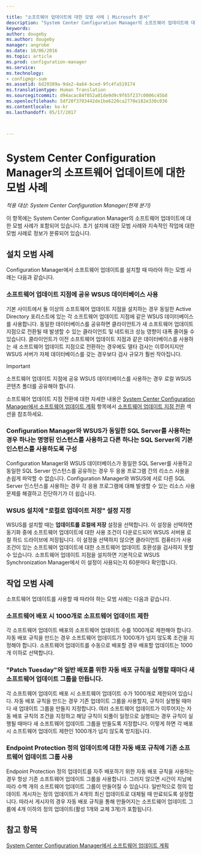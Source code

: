 ```yaml
---

title: "소프트웨어 업데이트에 대한 모범 사례 | Microsoft 문서"
description: "System Center Configuration Manager의 소프트웨어 업데이트에 대한 다음 모범 사례를 따르세요."
keywords: 
author: dougeby
ms.author: dougeby
manager: angrobe
ms.date: 10/06/2016
ms.topic: article
ms.prod: configuration-manager
ms.service: 
ms.technology:
- configmgr-sum
ms.assetid: 6d20389a-9de2-4a64-bced-9fc4fa519174
ms.translationtype: Human Translation
ms.sourcegitcommit: d94acac84f052a01de9d9c9f65f237c0006c45b8
ms.openlocfilehash: 5df20f3703442de1be6220ca2770e182e330c036
ms.contentlocale: ko-kr
ms.lasthandoff: 05/17/2017



---
```

# <a name="best-practices-for-software-updates-in-system-center-configuration-manager"></a>System Center Configuration Manager의 소프트웨어 업데이트에 대한 모범 사례

*적용 대상: System Center Configuration Manager(현재 분기)*

이 항목에는 System Center Configuration Manager의 소프트웨어 업데이트에 대한 모범 사례가 포함되어 있습니다. 초기 설치에 대한 모범 사례와 지속적인 작업에 대한 모범 사례로 정보가 분류되어 있습니다.  

## <a name="installation-best-practices"></a>설치 모범 사례  
 Configuration Manager에서 소프트웨어 업데이트를 설치할 때 따라야 하는 모범 사례는 다음과 같습니다.  

### <a name="use-a-shared-wsus-database-for-software-update-points"></a>소프트웨어 업데이트 지점에 공유 WSUS 데이터베이스 사용  
 기본 사이트에서 둘 이상의 소프트웨어 업데이트 지점을 설치하는 경우 동일한 Active Directory 포리스트에 있는 각 소프트웨어 업데이트 지점에 같은 WSUS 데이터베이스를 사용합니다. 동일한 데이터베이스를 공유하면 클라이언트가 새 소프트웨어 업데이트 지점으로 전환될 때 발생할 수 있는 클라이언트 및 네트워크 성능 영향이 대폭 줄어들 수 있습니다. 클라이언트가 이전 소프트웨어 업데이트 지점과 같은 데이터베이스를 사용하는 새 소프트웨어 업데이트 지점으로 전환하는 경우에도 델타 검사는 이루어지지만 WSUS 서버가 자체 데이터베이스를 갖는 경우보다 검사 규모가 훨씬 작아집니다.  

> [!IMPORTANT]  
>  소프트웨어 업데이트 지점에 공유 WSUS 데이터베이스를 사용하는 경우 로컬 WSUS 콘텐츠 폴더를 공유해야 합니다.  

 소프트웨어 업데이트 지점 전환에 대한 자세한 내용은 [System Center Configuration Manager에서 소프트웨어 업데이트 계획](../../sum/plan-design/plan-for-software-updates.md) 항목에서 [소프트웨어 업데이트 지점 전환](../../sum/plan-design/plan-for-software-updates.md#BKMK_SUPSwitching) 섹션을 참조하세요.  

### <a name="when-configuration-manager-and-wsus-use-the-same-sql-server-configure-one-of-these-to-use-a-named-instance-and-the-other-to-use-the-default-instance-of-sql-server"></a>Configuration Manager와 WSUS가 동일한 SQL Server를 사용하는 경우 하나는 명명된 인스턴스를 사용하고 다른 하나는 SQL Server의 기본 인스턴스를 사용하도록 구성  
 Configuration Manager와 WSUS 데이터베이스가 동일한 SQL Server를 사용하고 동일한 SQL Server 인스턴스를 공유하는 경우 두 응용 프로그램 간의 리소스 사용을 손쉽게 파악할 수 없습니다. Configuration Manager와 WSUS에 서로 다른 SQL Server 인스턴스를 사용하는 경우 각 응용 프로그램에 대해 발생할 수 있는 리소스 사용 문제를 해결하고 진단하기가 더 쉽습니다.  

### <a name="specify-the-store-updates-locally-setting-for-the-wsus-installation"></a>WSUS 설치에 "로컬로 업데이트 저장" 설정 지정  
 WSUS를 설치할 때는 **업데이트를 로컬에 저장** 설정을 선택합니다. 이 설정을 선택하면 동기화 중에 소프트웨어 업데이트에 대한 사용 조건이 다운로드되어 WSUS 서버용 로컬 하드 드라이브에 저장됩니다. 이 설정을 선택하지 않으면 클라이언트 컴퓨터가 사용 조건이 있는 소프트웨어 업데이트에 대한 소프트웨어 업데이트 호환성을 검사하지 못할 수 있습니다. 소프트웨어 업데이트 지점을 설치하면 기본적으로 WSUS Synchronization Manager에서 이 설정이 사용되는지 60분마다 확인합니다.  

## <a name="operational-best-practices"></a>작업 모범 사례  
 소프트웨어 업데이트를 사용할 때 따라야 하는 모범 사례는 다음과 같습니다.  

### <a name="limit-software-updates-to-1000-in-a-single-software-update-deployment"></a>소프트웨어 배포 시 1000개로 소프트웨어 업데이트 제한  
 각 소프트웨어 업데이트 배포의 소프트웨어 업데이트 수를 1000개로 제한해야 합니다. 자동 배포 규칙을 만드는 경우 소프트웨어 업데이트가 1000개가 넘지 않도록 조건을 지정해야 합니다. 소프트웨어 업데이트를 수동으로 배포할 경우 배포할 업데이트는 1000개 이하로 선택합니다.  

### <a name="create-a-new-software-update-group-each-time-an-automatic-deployment-rule-runs-for-patch-tuesday-and-for-general-deployment"></a>"Patch Tuesday"와 일반 배포를 위한 자동 배포 규칙을 실행할 때마다 새 소프트웨어 업데이트 그룹을 만듭니다.  
 각 소프트웨어 업데이트 배포 시 소프트웨어 업데이트 수가 1000개로 제한되어 있습니다. 자동 배포 규칙을 만드는 경우 기존 업데이트 그룹을 사용할지, 규칙이 실행될 때마다 새 업데이트 그룹을 만들지 지정합니다. 여러 소프트웨어 업데이트가 이루어지는 자동 배포 규칙의 조건을 지정하고 해당 규칙이 되풀이 일정으로 실행되는 경우 규칙이 실행될 때마다 새 소프트웨어 업데이트 그룹을 만들도록 지정합니다. 이렇게 하면 각 배포 시 소프트웨어 업데이트 제한인 1000개가 넘지 않도록 방지됩니다.  

### <a name="use-an-existing-software-update-group-for-automatic-deployment-rules-for-endpoint-protection-definition-updates"></a>Endpoint Protection 정의 업데이트에 대한 자동 배포 규칙에 기존 소프트웨어 업데이트 그룹 사용  
 Endpoint Protection 정의 업데이트를 자주 배포하기 위한 자동 배포 규칙을 사용하는 경우 항상 기존 소프트웨어 업데이트 그룹을 사용합니다. 그러지 않으면 시간이 지남에 따라 수백 개의 소프트웨어 업데이트 그룹이 만들어질 수 있습니다. 일반적으로 정의 업데이트 게시자는 정의 업데이트가 4개의 최신 업데이트로 대체될 때 만료되도록 설정합니다. 따라서 게시자의 경우 자동 배포 규칙을 통해 만들어지는 소프트웨어 업데이트 그룹에 4개 이하의 정의 업데이트(활성 1개와 교체 3개)가 포함됩니다.  

## <a name="see-also"></a>참고 항목  
 [System Center Configuration Manager에서 소프트웨어 업데이트 계획](../../sum/plan-design/plan-for-software-updates.md)

